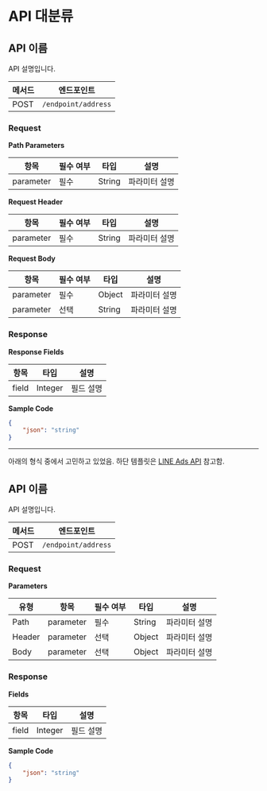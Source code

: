 # API 대분류

## API 이름

API 설명입니다.

| 메서드 | 엔드포인트 |
| --- | --- |
| POST | `/endpoint/address` |

### Request

**Path Parameters**

| 항목 | 필수 여부 | 타입 | 설명 |
| --- | --- | --- | --- |
| parameter | 필수 | String | 파라미터 설명 |

**Request Header**

| 항목 | 필수 여부 | 타입 | 설명 |
| --- | --- | --- | --- |
| parameter | 필수 | String | 파라미터 설명 |

**Request Body**

| 항목 | 필수 여부 | 타입 | 설명 |
| --- | --- | --- | --- |
| parameter | 필수 | Object | 파라미터 설명 |
| parameter | 선택 | String | 파라미터 설명 |

### Response

**Response Fields**

| 항목 | 타입 | 설명 |
| --- | --- | --- |
| field | Integer | 필드 설명 |

**Sample Code**

```json
{
	"json": "string"
}
```

---

아래의 형식 중에서 고민하고 있었음. 하단 템플릿은 [LINE Ads API](https://ads.line.me/public-docs/v3/3.9.3/certificated-ad-tech-general-partner) 참고함.

## API 이름

API 설명입니다.

| 메서드 | 엔드포인트 |
| --- | --- |
| POST | `/endpoint/address` |

### Request

**Parameters**

| 유형 | 항목 | 필수 여부 | 타입 | 설명 |
| --- | --- | --- | --- | --- |
| Path | parameter | 필수 | String | 파라미터 설명 |
| Header | parameter | 선택 | Object | 파라미터 설명 |
| Body | parameter | 선택 | Object | 파라미터 설명 |

### Response

**Fields**

| 항목 | 타입 | 설명 |
| --- | --- | --- |
| field | Integer | 필드 설명 |

**Sample Code**

```json
{
	"json": "string"
}
```
